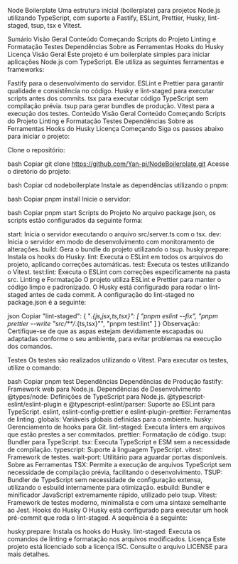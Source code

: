 Node Boilerplate
Uma estrutura inicial (boilerplate) para projetos Node.js utilizando TypeScript, com suporte a Fastify, ESLint, Prettier, Husky, lint-staged, tsup, tsx e Vitest.

Sumário
Visão Geral
Conteúdo
Começando
Scripts do Projeto
Linting e Formatação
Testes
Dependências
Sobre as Ferramentas
Hooks do Husky
Licença
Visão Geral
Este projeto é um boilerplate simples para iniciar aplicações Node.js com TypeScript. Ele utiliza as seguintes ferramentas e frameworks:

Fastify para o desenvolvimento do servidor.
ESLint e Prettier para garantir qualidade e consistência no código.
Husky e lint-staged para executar scripts antes dos commits.
tsx para executar código TypeScript sem compilação prévia.
tsup para gerar bundles de produção.
Vitest para a execução dos testes.
Conteúdo
Visão Geral
Conteúdo
Começando
Scripts do Projeto
Linting e Formatação
Testes
Dependências
Sobre as Ferramentas
Hooks do Husky
Licença
Começando
Siga os passos abaixo para iniciar o projeto:

Clone o repositório:

bash
Copiar
git clone https://github.com/Yan-pi/NodeBoilerplate.git
Acesse o diretório do projeto:

bash
Copiar
cd nodeboilerplate
Instale as dependências utilizando o pnpm:

bash
Copiar
pnpm install
Inicie o servidor:

bash
Copiar
pnpm start
Scripts do Projeto
No arquivo package.json, os scripts estão configurados da seguinte forma:

start: Inicia o servidor executando o arquivo src/server.ts com o tsx.
dev: Inicia o servidor em modo de desenvolvimento com monitoramento de alterações.
build: Gera o bundle do projeto utilizando o tsup.
husky:prepare: Instala os hooks do Husky.
lint: Executa o ESLint em todos os arquivos do projeto, aplicando correções automáticas.
test: Executa os testes utilizando o Vitest.
test:lint: Executa o ESLint com correções especificamente na pasta src.
Linting e Formatação
O projeto utiliza ESLint e Prettier para manter o código limpo e padronizado.
O Husky está configurado para rodar o lint-staged antes de cada commit.
A configuração do lint-staged no package.json é a seguinte:

json
Copiar
"lint-staged": {
  "*.{js,jsx,ts,tsx}": [
    "pnpm eslint --fix",
    "pnpm prettier --write \"src/**/*.{ts,tsx}\"",
    "pnpm test:lint"
  ]
}
Observação: Certifique-se de que as aspas estejam devidamente escapadas ou adaptadas conforme o seu ambiente, para evitar problemas na execução dos comandos.

Testes
Os testes são realizados utilizando o Vitest.
Para executar os testes, utilize o comando:

bash
Copiar
pnpm test
Dependências
Dependências de Produção
fastify: Framework web para Node.js.
Dependências de Desenvolvimento
@types/node: Definições de TypeScript para Node.js.
@typescript-eslint/eslint-plugin e @typescript-eslint/parser: Suporte ao ESLint para TypeScript.
eslint, eslint-config-prettier e eslint-plugin-prettier: Ferramentas de linting.
globals: Variáveis globais definidas para o ambiente.
husky: Gerenciamento de hooks para Git.
lint-staged: Executa linters em arquivos que estão prestes a ser commitados.
prettier: Formatação de código.
tsup: Bundler para TypeScript.
tsx: Executa TypeScript e ESM sem a necessidade de compilação.
typescript: Suporte à linguagem TypeScript.
vitest: Framework de testes.
wait-port: Utilitário para aguardar portas disponíveis.
Sobre as Ferramentas
TSX: Permite a execução de arquivos TypeScript sem necessidade de compilação prévia, facilitando o desenvolvimento.
TSUP: Bundler de TypeScript sem necessidade de configuração extensa, utilizando o esbuild internamente para otimização.
esbuild: Bundler e minificador JavaScript extremamente rápido, utilizado pelo tsup.
Vitest: Framework de testes moderno, minimalista e com uma sintaxe semelhante ao Jest.
Hooks do Husky
O Husky está configurado para executar um hook pré-commit que roda o lint-staged.
A sequência é a seguinte:

husky:prepare: Instala os hooks do Husky.
lint-staged: Executa os comandos de linting e formatação nos arquivos modificados.
Licença
Este projeto está licenciado sob a licença ISC. Consulte o arquivo LICENSE para mais detalhes.

